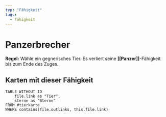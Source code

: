 ```yaml
---
typ: "Fähigkeit"
tags:
  - fähigkeit
---
```


# Panzerbrecher

**Regel:** Wähle ein gegnerisches Tier. Es verliert seine **[[Panzer]]**-Fähigkeit bis zum Ende des Zuges.

## Karten mit dieser Fähigkeit

```dataview
TABLE WITHOUT ID   
	file.link as "Tier",   
	sterne as "Sterne" 
FROM #tierkarte
WHERE contains(file.outlinks, this.file.link)
````


